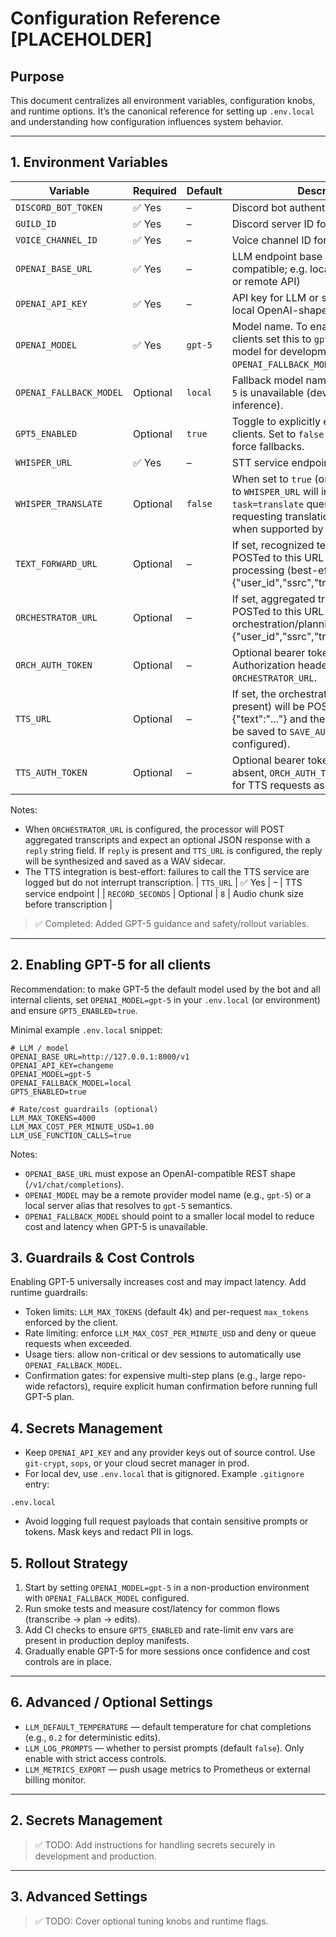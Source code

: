 # Configuration Reference [PLACEHOLDER]

## Purpose
This document centralizes all environment variables, configuration knobs, and runtime options. It’s the canonical reference for setting up `.env.local` and understanding how configuration influences system behavior.

---

## 1. Environment Variables

| Variable | Required | Default | Description |
|----------|----------|---------|-------------|
| `DISCORD_BOT_TOKEN` | ✅ Yes | – | Discord bot authentication token |
| `GUILD_ID` | ✅ Yes | – | Discord server ID for auto-join |
| `VOICE_CHANNEL_ID` | ✅ Yes | – | Voice channel ID for auto-join |
| `OPENAI_BASE_URL` | ✅ Yes | – | LLM endpoint base URL (OpenAI-compatible; e.g. local llama.cpp server or remote API) |
| `OPENAI_API_KEY` | ✅ Yes | – | API key for LLM or service token for local OpenAI-shaped servers |
| `OPENAI_MODEL` | ✅ Yes | `gpt-5` | Model name. To enable GPT-5 for all clients set this to `gpt-5`. Keep a fallback model for development (see `OPENAI_FALLBACK_MODEL`). |
| `OPENAI_FALLBACK_MODEL` | Optional | `local` | Fallback model name to use when `gpt-5` is unavailable (development/local inference). |
| `GPT5_ENABLED` | Optional | `true` | Toggle to explicitly enable GPT-5 for all clients. Set to `false` to disable and force fallbacks. |
| `WHISPER_URL` | ✅ Yes | – | STT service endpoint |
| `WHISPER_TRANSLATE` | Optional | `false` | When set to `true` (or `1`), the audio sent to `WHISPER_URL` will include a `task=translate` query parameter requesting translation into English when supported by the STT service. |
| `TEXT_FORWARD_URL` | Optional | – | If set, recognized text (JSON) will be POSTed to this URL for downstream processing (best-effort). Payload: {"user_id","ssrc","transcript"}. |
| `ORCHESTRATOR_URL` | Optional | – | If set, aggregated transcripts will be POSTed to this URL for orchestration/planning. Payload: {"user_id","ssrc","transcript","source"}. |
| `ORCH_AUTH_TOKEN` | Optional | – | Optional bearer token sent in the Authorization header when calling `ORCHESTRATOR_URL`. |
| `TTS_URL` | Optional | – | If set, the orchestrator's `reply` field (if present) will be POSTed to this URL as {"text":"..."} and the returned audio will be saved to `SAVE_AUDIO_DIR` (if configured). |
| `TTS_AUTH_TOKEN` | Optional | – | Optional bearer token for `TTS_URL`. If absent, `ORCH_AUTH_TOKEN` will be used for TTS requests as a fallback. |

Notes:
- When `ORCHESTRATOR_URL` is configured, the processor will POST aggregated transcripts and expect an optional JSON response with a `reply` string field. If `reply` is present and `TTS_URL` is configured, the reply will be synthesized and saved as a WAV sidecar.
- The TTS integration is best-effort: failures to call the TTS service are logged but do not interrupt transcription.
| `TTS_URL` | ✅ Yes | – | TTS service endpoint |
| `RECORD_SECONDS` | Optional | `8` | Audio chunk size before transcription |

> ✅ Completed: Added GPT-5 guidance and safety/rollout variables.

---

## 2. Enabling GPT-5 for all clients

Recommendation: to make GPT-5 the default model used by the bot and all internal clients, set `OPENAI_MODEL=gpt-5` in your `.env.local` (or environment) and ensure `GPT5_ENABLED=true`.

Minimal example `.env.local` snippet:

```env
# LLM / model
OPENAI_BASE_URL=http://127.0.0.1:8000/v1
OPENAI_API_KEY=changeme
OPENAI_MODEL=gpt-5
OPENAI_FALLBACK_MODEL=local
GPT5_ENABLED=true

# Rate/cost guardrails (optional)
LLM_MAX_TOKENS=4000
LLM_MAX_COST_PER_MINUTE_USD=1.00
LLM_USE_FUNCTION_CALLS=true
```

Notes:
- `OPENAI_BASE_URL` must expose an OpenAI-compatible REST shape (`/v1/chat/completions`).
- `OPENAI_MODEL` may be a remote provider model name (e.g., `gpt-5`) or a local server alias that resolves to `gpt-5` semantics.
- `OPENAI_FALLBACK_MODEL` should point to a smaller local model to reduce cost and latency when GPT-5 is unavailable.

## 3. Guardrails & Cost Controls

Enabling GPT-5 universally increases cost and may impact latency. Add runtime guardrails:

- Token limits: `LLM_MAX_TOKENS` (default 4k) and per-request `max_tokens` enforced by the client.
- Rate limiting: enforce `LLM_MAX_COST_PER_MINUTE_USD` and deny or queue requests when exceeded.
- Usage tiers: allow non-critical or dev sessions to automatically use `OPENAI_FALLBACK_MODEL`.
- Confirmation gates: for expensive multi-step plans (e.g., large repo-wide refactors), require explicit human confirmation before running full GPT-5 plan.

## 4. Secrets Management

- Keep `OPENAI_API_KEY` and any provider keys out of source control. Use `git-crypt`, `sops`, or your cloud secret manager in prod.
- For local dev, use `.env.local` that is gitignored. Example `.gitignore` entry:

```
.env.local
```

- Avoid logging full request payloads that contain sensitive prompts or tokens. Mask keys and redact PII in logs.

## 5. Rollout Strategy

1. Start by setting `OPENAI_MODEL=gpt-5` in a non-production environment with `OPENAI_FALLBACK_MODEL` configured.
2. Run smoke tests and measure cost/latency for common flows (transcribe -> plan -> edits).
3. Add CI checks to ensure `GPT5_ENABLED` and rate-limit env vars are present in production deploy manifests.
4. Gradually enable GPT-5 for more sessions once confidence and cost controls are in place.

---

## 6. Advanced / Optional Settings

- `LLM_DEFAULT_TEMPERATURE` — default temperature for chat completions (e.g., `0.2` for deterministic edits).
- `LLM_LOG_PROMPTS` — whether to persist prompts (default `false`). Only enable with strict access controls.
- `LLM_METRICS_EXPORT` — push usage metrics to Prometheus or external billing monitor.

---

## 2. Secrets Management
> ✅ TODO: Add instructions for handling secrets securely in development and production.

---

## 3. Advanced Settings
> ✅ TODO: Cover optional tuning knobs and runtime flags.
